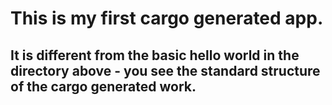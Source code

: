 # This is my first cargo generated app.

## It is different from the basic hello world in the directory above - you see the standard structure of the cargo generated work.
